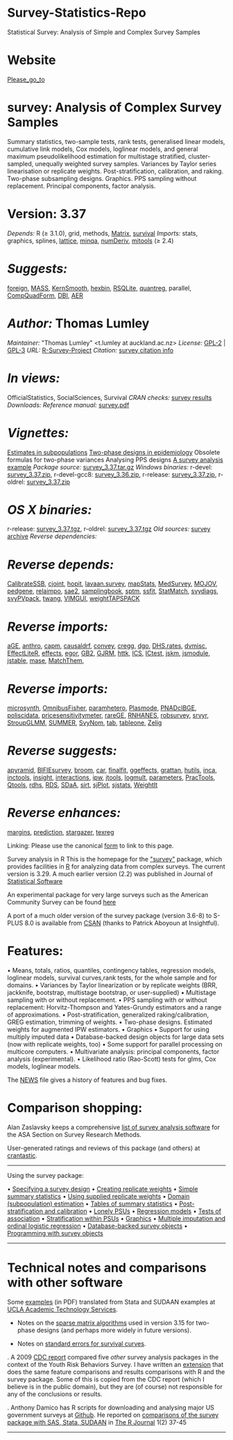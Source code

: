 # Survey-Statistics-Repo
Statistical Survey: Analysis of Simple and Complex Survey Samples 

# Website
[Please_go_to](http://my.ilstu.edu/~mxu2/Spring-2020/MAT450/MTH450.html)

# survey: Analysis of Complex Survey Samples
Summary statistics, two-sample tests, rank tests, generalised linear models, cumulative link models, Cox models, loglinear models, and 
general maximum pseudolikelihood estimation for multistage stratified, cluster-sampled, unequally weighted survey samples. Variances by Taylor
series linearisation or replicate weights. Post-stratification, calibration, and raking. Two-phase subsampling designs. Graphics. PPS sampling without 
replacement. Principal components, factor analysis.


# Version:	3.37
*Depends:*	R (≥ 3.1.0), grid, methods, [Matrix](http://cran.fhcrc.org/web/packages/Matrix/index.html), [survival](http://cran.fhcrc.org/web/packages/survival/index.html)
*Imports:*	stats, graphics, splines, [lattice](http://cran.fhcrc.org/web/packages/lattice/index.html), [minqa](http://cran.fhcrc.org/web/packages/minqa/index.html),
[numDeriv](http://cran.fhcrc.org/web/packages/numDeriv/index.html), [mitools](http://cran.fhcrc.org/web/packages/mitools/index.html) (≥ 2.4)


# *Suggests:*	
[foreign](http://cran.fhcrc.org/web/packages/foreign/index.html), [MASS](http://cran.fhcrc.org/web/packages/MASS/index.html), [KernSmooth](http://cran.fhcrc.org/web/packages/KernSmooth/index.html),
[hexbin](http://cran.fhcrc.org/web/packages/hexbin/index.html), [RSQLite](http://cran.fhcrc.org/web/packages/RSQLite/index.html), [quantreg](http://cran.fhcrc.org/web/packages/quantreg/index.html), parallel, [CompQuadForm](http://cran.fhcrc.org/web/packages/CompQuadForm/index.html), [DBI](http://cran.fhcrc.org/web/packages/DBI/index.html), [AER](http://cran.fhcrc.org/web/packages/AER/index.html)


# *Author:*	Thomas Lumley
*Maintainer:*	"Thomas Lumley" <t.lumley at auckland.ac.nz>
*License:*	[GPL-2](http://cran.fhcrc.org/web/licenses/GPL-2) | [GPL-3](http://cran.fhcrc.org/web/licenses/GPL-3)
*URL:*	[R-Survey-Project](http://r-survey.r-forge.r-project.org/survey/)
*Citation:*	[survey citation info](http://cran.fhcrc.org/web/packages/survey/citation.html)


# *In views:*	
OfficialStatistics, SocialSciences, Survival
*CRAN checks:*	[survey results](http://cran.fhcrc.org/web/checks/check_results_survey.html)
*Downloads:*
*Reference manual:* 	[survey.pdf](http://cran.fhcrc.org/web/packages/survey/survey.pdf)


# *Vignettes:*	
[Estimates in subpopulations](http://cran.fhcrc.org/web/packages/survey/vignettes/domain.pdf)
[Two-phase designs in epidemiology](http://cran.fhcrc.org/web/packages/survey/vignettes/epi.pdf)
Obsolete formulas for two-phase variances Analysing PPS designs [A survey analysis example](http://cran.fhcrc.org/web/packages/survey/vignettes/survey.pdf)
*Package source:* 	[survey_3.37.tar.gz](http://cran.fhcrc.org/src/contrib/survey_3.37.tar.gz)
*Windows binaries:* 	r-devel: [survey_3.37.zip](http://cran.fhcrc.org/bin/windows/contrib/4.0/survey_3.37.zip), r-devel-gcc8: [survey_3.36.zip](http://cran.fhcrc.org/bin/windows/contrib/r-devel-gcc8/survey_3.36.zip), r-release: [survey_3.37.zip](http://cran.fhcrc.org/bin/windows/contrib/3.6/survey_3.37.zip), r-oldrel: [survey_3.37.zip](http://cran.fhcrc.org/bin/windows/contrib/3.5/survey_3.37.zip) 


# *OS X binaries:* 	
   r-release: [survey_3.37.tgz](http://cran.fhcrc.org/bin/macosx/el-capitan/contrib/3.6/survey_3.37.tgz), r-oldrel: [survey_3.37.tgz](http://cran.fhcrc.org/bin/macosx/el-capitan/contrib/3.5/survey_3.37.tgz) 
*Old sources:* 	[survey archive](https://cran.r-project.org/src/contrib/Archive/survey)
*Reverse dependencies:*

# *Reverse depends:*	
[CalibrateSSB](http://cran.fhcrc.org/web/packages/CalibrateSSB/index.html), [cjoint](http://cran.fhcrc.org/web/packages/cjoint/index.html), [hopit](http://cran.fhcrc.org/web/packages/hopit/index.html), [lavaan.survey](http://cran.fhcrc.org/web/packages/lavaan.survey/index.html), [mapStats](http://cran.fhcrc.org/web/packages/mapStats/index.html), [MedSurvey](http://cran.fhcrc.org/web/packages/MedSurvey/index.html), [MOJOV](http://cran.fhcrc.org/web/packages/MOJOV/index.html), [pedgene](http://cran.fhcrc.org/web/packages/pedgene/index.html), [relaimpo](http://cran.fhcrc.org/web/packages/relaimpo/index.html), [sae2](http://cran.fhcrc.org/web/packages/sae2/index.html), [samplingbook](http://cran.fhcrc.org/web/packages/samplingbook/index.html), [sptm](http://cran.fhcrc.org/web/packages/sptm/index.html), [ssfit](http://cran.fhcrc.org/web/packages/ssfit/index.html), [StatMatch](http://cran.fhcrc.org/web/packages/StatMatch/index.html), [svydiags](http://cran.fhcrc.org/web/packages/svydiags/index.html), [svyPVpack](http://cran.fhcrc.org/web/packages/svydiags/index.html), [twang](http://cran.fhcrc.org/web/packages/twang/index.html), [VIMGUI](http://cran.fhcrc.org/web/packages/VIMGUI/index.html), [weightTAPSPACK](http://cran.fhcrc.org/web/packages/weightTAPSPACK/index.html)

# *Reverse imports:*
[aGE](http://cran.fhcrc.org/web/packages/aGE/index.html), [anthro](http://cran.fhcrc.org/web/packages/anthro/index.html), [capm](http://cran.fhcrc.org/web/packages/capm/index.html), [causaldrf](http://cran.fhcrc.org/web/packages/causaldrf/index.html), [convey](http://cran.fhcrc.org/web/packages/convey/index.html), [cregg](http://cran.fhcrc.org/web/packages/cregg/index.html), [dgo](http://cran.fhcrc.org/web/packages/dgo/index.html), [DHS.rates](http://cran.fhcrc.org/web/packages/DHS.rates/index.html), [dvmisc](http://cran.fhcrc.org/web/packages/dvmisc/index.html), [EffectLiteR](http://cran.fhcrc.org/web/packages/EffectLiteR/index.html), [effects](http://cran.fhcrc.org/web/packages/effects/index.html), [egor](http://cran.fhcrc.org/web/packages/egor/index.html), [GB2](http://cran.fhcrc.org/web/packages/GB2/index.html), [GJRM](http://cran.fhcrc.org/web/packages/GJRM/index.html), [httk](http://cran.fhcrc.org/web/packages/httk/index.html), [ICS](http://cran.fhcrc.org/web/packages/ICS/index.html), [ICtest](http://cran.fhcrc.org/web/packages/ICtest/index.html), [jskm](http://cran.fhcrc.org/web/packages/jskm/index.html), [jsmodule](http://cran.fhcrc.org/web/packages/jsmodule/index.html), [jstable](http://cran.fhcrc.org/web/packages/jstable/index.html), [mase](http://cran.fhcrc.org/web/packages/mase/index.html), [MatchThem](http://cran.fhcrc.org/web/packages/MatchThem/index.html), 

# *Reverse imports:*
[microsynth](http://cran.fhcrc.org/web/packages/microsynth/index.html), [OmnibusFisher](http://cran.fhcrc.org/web/packages/OmnibusFisher/index.html), [paramhetero](http://cran.fhcrc.org/web/packages/paramhetero/index.html), [Plasmode](http://cran.fhcrc.org/web/packages/Plasmode/index.html), [PNADcIBGE](http://cran.fhcrc.org/web/packages/PNADcIBGE/index.html), [poliscidata](http://cran.fhcrc.org/web/packages/poliscidata/index.html), [pricesensitivitymeter](http://cran.fhcrc.org/web/packages/pricesensitivitymeter/index.html), [rareGE](http://cran.fhcrc.org/web/packages/rareGE/index.html), [RNHANES](http://cran.fhcrc.org/web/packages/RNHANES/index.html), [robsurvey](http://cran.fhcrc.org/web/packages/robsurvey/index.html), [srvyr](http://cran.fhcrc.org/web/packages/srvyr/index.html), [StroupGLMM](http://cran.fhcrc.org/web/packages/StroupGLMM/index.html), [SUMMER](http://cran.fhcrc.org/web/packages/SUMMER/index.html), [SvyNom](http://cran.fhcrc.org/web/packages/SvyNom/index.html), [tab](http://cran.fhcrc.org/web/packages/tab/index.html), [tableone](http://cran.fhcrc.org/web/packages/tableone/index.html), [Zelig](http://cran.fhcrc.org/web/packages/Zelig/index.html)

# *Reverse suggests:*
[apyramid](http://cran.fhcrc.org/web/packages/apyramid/index.html), [BIFIEsurvey](http://cran.fhcrc.org/web/packages/BIFIEsurvey/index.html), [broom](http://cran.fhcrc.org/web/packages/broom/index.html), [car](http://cran.fhcrc.org/web/packages/car/index.html), [finalfit](http://cran.fhcrc.org/web/packages/finalfit/index.html), [ggeffects](http://cran.fhcrc.org/web/packages/ggeffects/index.html), [grattan](http://cran.fhcrc.org/web/packages/grattan/index.html), [hutils](http://cran.fhcrc.org/web/packages/hutils/index.html), [inca](http://cran.fhcrc.org/web/packages/inca/index.html), [inctools](http://cran.fhcrc.org/web/packages/inctools/index.html), [insight](http://cran.fhcrc.org/web/packages/insight/index.html), [interactions](http://cran.fhcrc.org/web/packages/interactions/index.html), [ipw](http://cran.fhcrc.org/web/packages/ipw/index.html), [jtools](http://cran.fhcrc.org/web/packages/jtools/index.html), [logmult](http://cran.fhcrc.org/web/packages/logmult/index.html), [parameters](http://cran.fhcrc.org/web/packages/parameters/index.html), [PracTools](http://cran.fhcrc.org/web/packages/PracTools/index.html), [Qtools](http://cran.fhcrc.org/web/packages/Qtools/index.html), [rdhs](http://cran.fhcrc.org/web/packages/rdhs/index.html), [RDS](http://cran.fhcrc.org/web/packages/RDS/index.html), [SDaA](http://cran.fhcrc.org/web/packages/SDaA/index.html), [sirt](http://cran.fhcrc.org/web/packages/sirt/index.html), [sjPlot](http://cran.fhcrc.org/web/packages/sjPlot/index.html), [sjstats](http://cran.fhcrc.org/web/packages/sjstats/index.html), [WeightIt](http://cran.fhcrc.org/web/packages/WeightIt/index.html)

# *Reverse enhances:*
[margins](http://cran.fhcrc.org/web/packages/margins/index.html), [prediction](http://cran.fhcrc.org/web/packages/prediction/index.html), [stargazer](http://cran.fhcrc.org/web/packages/stargazer/index.html), [texreg](http://cran.fhcrc.org/web/packages/texreg/index.html)

Linking:
Please use the canonical [form](https://CRAN.R-project.org/package=survey) to link to this page.


Survey analysis in R
This is the homepage for the ["survey"](http://cran.fhcrc.org/web/packages/survey/index.html) package, which provides facilities in [R](http://www.r-project.org/) 
for analyzing data from complex surveys. The current version is 3.29. A much earlier version (2.2) was published in Journal of [Statistical Software](http://www.jstatsoft.org/v09)


An experimental package for very large surveys such as the American Community Survey can be found [here](http://sqlsurvey.r-forge.r-project.org/)


A port of a much older version of the survey package (version 3.6-8) to S-PLUS 8.0 is available from [CSAN](http://csan.insightful.com/) (thanks to Patrick Aboyoun at Insightful). 


# Features: 
  •	Means, totals, ratios, quantiles, contingency tables, regression models, loglinear models, survival curves,rank tests, for the whole sample and for domains. 
  •	Variances by Taylor linearization or by replicate weights (BRR, jackknife, bootstrap, multistage bootstrap, or user-supplied) 
  •	Multistage sampling with or without replacement. 
  •	PPS sampling with or without replacement: Horvitz-Thompson and Yates-Grundy estimators and a range of approximations. 
  •	Post-stratification, generalized raking/calibration, GREG estimation, trimming of weights. 
  •	Two-phase designs. Estimated weights for augmented IPW estimators. 
  •	Graphics 
  •	Support for using multiply imputed data 
  •	Database-backed design objects for large data sets (now with replicate weights, too) 
  •	Some support for parallel processing on multicore computers. 
  •	Multivariate analysis: principal components, factor analysis (experimental). 
  •	Likelihood ratio (Rao-Scott) tests for glms, Cox models, loglinear models. 


The [NEWS](http://r-survey.r-forge.r-project.org/survey/NEWS) file gives a history of features and bug fixes. 

# Comparison shopping:
Alan Zaslavsky keeps a comprehensive [list of survey analysis software](http://www.hcp.med.harvard.edu/statistics/survey-soft/) for the ASA Section on Survey Research Methods.


User-generated ratings and reviews of this package (and others) at [crantastic](http://crantastic.org/packages/survey). 
________________________________________
Using the survey package: 

  •	[Specifying a survey design](http://r-survey.r-forge.r-project.org/survey/example-design.html)
  •	[Creating replicate weights](http://r-survey.r-forge.r-project.org/survey/example-svrepdesign.html)
  •	[Simple summary statistics](http://r-survey.r-forge.r-project.org/survey/example-summary.html)
  •	[Using supplied replicate weights](http://r-survey.r-forge.r-project.org/survey/example-svrepdesign1.html)
  •	[Domain (subpopulation) estimation](http://r-survey.r-forge.r-project.org/survey/example-domain.html)
  •	[Tables of summary statistics](http://r-survey.r-forge.r-project.org/survey/example-table.html)
  •	[Post-stratification and calibration](http://r-survey.r-forge.r-project.org/survey/example-poststrat.html)
  •	[Lonely PSUs](http://r-survey.r-forge.r-project.org/survey/exmample-lonely.html)
  •	[Regression models](http://r-survey.r-forge.r-project.org/survey/example-regression.html)
  •	[Tests of association](http://r-survey.r-forge.r-project.org/survey/example-chisq.html)
  •	[Stratification within PSUs](http://r-survey.r-forge.r-project.org/survey/example-twostage.html)
  •	[Graphics](http://r-survey.r-forge.r-project.org/survey/example-graphics.html) 
  •	[Multiple imputation and ordinal logistic regression](http://r-survey.r-forge.r-project.org/survey/svymi.html) 
  •	[Database-backed survey objects](http://r-survey.r-forge.r-project.org/survey/svy-dbi.html) 
  •	[Programming with survey objects](http://r-survey.r-forge.r-project.org/survey/example-programming.html)
________________________________________

# Technical notes and comparisons with other software 
Some [examples](http://r-survey.r-forge.r-project.org/survey/ucla-examples.pdf) (in PDF) translated from Stata and SUDAAN examples at [UCLA Academic Technology Services](http://www.ats.ucla.edu/stat/survey/survey_howtochoose.htm).

  - Notes on the [sparse matrix algorithms](http://r-survey.r-forge.r-project.org/survey/ht-sparse.pdf) used in version 3.15 for two-phase designs (and perhaps more widely in future     versions).

  - Notes on [standard errors for survival curves](http://r-survey.r-forge.r-project.org/survey/survcurve.pdf).
  

. A 2009 [CDC report](http://www.cdc.gov/HealthyYouth/YRBS/pdf/YRBS_analysis_software.pdf) compared five *other* survey analysis packages in the context of the Youth Risk Behaviors Survey. I have written an [extension](http://r-survey.r-forge.r-project.org/survey/YRBS-report-extension.pdf) that does the same feature comparisons and results comparisons with R and the survey package. Some of this is copied from the CDC report (which I believe is in the public domain), but they are (of course) not responsible for any of the conclusions or results.

. Anthony Damico has R scripts for downloading and analysing major US government surveys at [Github](https://github.com/ajdamico/usgsd). He reported on [comparisons of the survey package with SAS, Stata, SUDAAN](http://journal.r-project.org/archive/2009-2/RJournal_2009-2_Damico.pdf) in [The R Journal](http://journal.r-project.org/) 1(2) 37-45 


________________________________________



